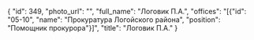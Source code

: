{
    "id": 349,
    "photo_url": "",
    "full_name": "Логовик П.А.",
    "offices": "[{\"id\": \"05-10\", \"name\": \"Прокуратура Логойского района\", \"position\": \"Помощник прокурора\"}]",
    "title": "Логовик П.А."
}
